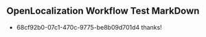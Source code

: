 ## OpenLocalization Workflow Test MarkDown
* 68cf92b0-07c1-470c-9775-be8b09d701d4 
thanks!<!--HONumber=Mar16_HO2-->
